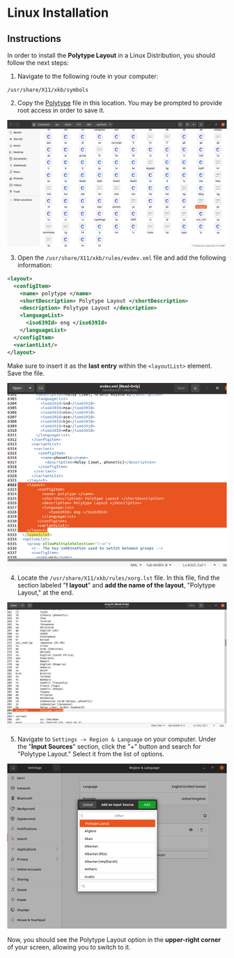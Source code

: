 # Linux Installation

## Instructions

In order to install the **Polytype Layout** in a Linux Distribution, you should follow the next steps:

1. Navigate to the following route in your computer:

```
/usr/share/X11/xkb/symbols
```

2. Copy the [Polytype](https://github.com/TheRoro/Polytype-Layout/blob/main/downloads/linux/polytype) file in this location. You may be prompted to provide root access in order to save it.

![Linux Ubuntu - Symbols Folder](https://raw.githubusercontent.com/TheRoro/Polytype-Layout/main/downloads/linux/images/symbols_folder.png "Linux Ubuntu - Symbols Folder")

3. Open the `/usr/share/X11/xkb/rules/evdev.xml` file and add the following information:

```xml
<layout>
  <configItem>
    <name> polytype </name>
    <shortDescription> Polytype Layout </shortDescription>
    <description> Polytype Layout </description>
    <languageList>
      <iso639Id> eng </iso639Id>
    </languageList>
  </configItem>
  <variantList/>
</layout>
```

Make sure to insert it as the **last entry** within the `<layoutList>` element. Save the file.

![Linux Ubuntu - evdev.xml file](https://raw.githubusercontent.com/TheRoro/Polytype-Layout/main/downloads/linux/images/evdev_xml.png "Linux Ubuntu - evdev.xml file")

4. Locate the `/usr/share/X11/xkb/rules/xorg.lst` file. In this file, find the section labeled "**! layout**" and **add the name of the layout**, "Polytype Layout," at the end.

![Linux Ubuntu - xorg.lst file](https://raw.githubusercontent.com/TheRoro/Polytype-Layout/main/downloads/linux/images/xorg_lst.png "Linux Ubuntu - xorg.lst file")

5. Navigate to `Settings -> Region & Language` on your computer. Under the "**Input Sources**" section, click the "+" button and search for "Polytype Layout." Select it from the list of options.

![Linux Ubuntu - Layout List Selection](https://raw.githubusercontent.com/TheRoro/Polytype-Layout/main/downloads/linux/images/list_selection.png "Linux Ubuntu - Layout List Selection")

Now, you should see the Polytype Layout option in the **upper-right corner** of your screen, allowing you to switch to it.
